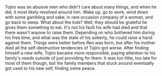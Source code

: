 Tojiro was an abusive men who didn't care about many things, and when he did, it most likely revolved around him. Wake up, go to work, wind down with some gambling and sake, in rare occasion company of a woman, and go back to sleep. What about the kids? Well, they should be grateful he gives them something to eat. It's not his fault his wife had died and that there wasn't anyone to raise them. Depending on who bothered him during his free time, and what was the state of his soberty, he could raise a hand against them.
Things were better before Ren was born, but after his mother died all the self-destructive tendencies of Tojiro got worse.
After finding himself a new wife, Tojiro became more responsible, paying attention to his family's needs outside of just providing for them. It was too little, too late for most of them though, but the family members that stuck around eventually got used to his new self, finding some peace.